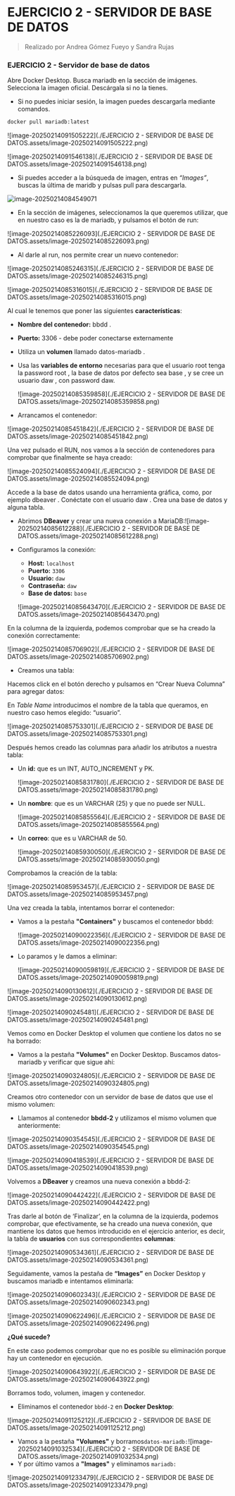 # EJERCICIO 2 - SERVIDOR DE BASE DE DATOS

> Realizado por Andrea Gómez Fueyo y Sandra Rujas

### **EJERCICIO 2 - Servidor de base de datos**

Abre Docker Desktop. Busca mariadb en la sección de imágenes. Selecciona la imagen oficial. Descárgala si no la tienes.

- Si no puedes iniciar sesión, la imagen puedes descargarla mediante comandos.

```bash
docker pull mariadb:latest
```

![image-20250214091505222](./EJERCICIO 2 - SERVIDOR DE BASE DE DATOS.assets/image-20250214091505222.png)

![image-20250214091546138](./EJERCICIO 2 - SERVIDOR DE BASE DE DATOS.assets/image-20250214091546138.png)

- Si puedes acceder a la búsqueda de imagen, entras en *“Images”*, buscas la última de maridb y pulsas pull para descargarla.

![image-20250214084549071](C:\Users\34615\AppData\Roaming\Typora\typora-user-images\image-20250214084549071.png)

- En la sección de imágenes, seleccionamos la que queremos utilizar, que en nuestro caso es la de mariadb, y pulsamos el botón de run:

![image-20250214085226093](./EJERCICIO 2 - SERVIDOR DE BASE DE DATOS.assets/image-20250214085226093.png)

- Al darle al run, nos permite crear un nuevo contenedor:

![image-20250214085246315](./EJERCICIO 2 - SERVIDOR DE BASE DE DATOS.assets/image-20250214085246315.png)

![image-20250214085316015](./EJERCICIO 2 - SERVIDOR DE BASE DE DATOS.assets/image-20250214085316015.png)

Al cual le tenemos que poner las siguientes **características**:

- **Nombre del contenedor:** bbdd .

- **Puerto:** 3306 - debe poder conectarse externamente

- Utiliza un **volumen** llamado datos-mariadb .

- Usa las **variables de entorno** necesarias para que el usuario root tenga la password root , la base de datos por defecto sea base , y se cree un usuario daw , con password daw.

  ![image-20250214085359858](./EJERCICIO 2 - SERVIDOR DE BASE DE DATOS.assets/image-20250214085359858.png)

- Arrancamos el contenedor:

![image-20250214085451842](./EJERCICIO 2 - SERVIDOR DE BASE DE DATOS.assets/image-20250214085451842.png)

Una vez pulsado el RUN, nos vamos a la sección de contenedores para comprobar que finalmente se haya creado:

![image-20250214085524094](./EJERCICIO 2 - SERVIDOR DE BASE DE DATOS.assets/image-20250214085524094.png)

Accede a la base de datos usando una herramienta gráfica, como, por ejemplo dbeaver . Conéctate con el usuario daw . Crea una base de datos y alguna tabla.

- Abrimos **DBeaver** y crear una nueva conexión a MariaDB:![image-20250214085612288](./EJERCICIO 2 - SERVIDOR DE BASE DE DATOS.assets/image-20250214085612288.png)

- Configuramos la conexión:

  - **Host:** `localhost`
  - **Puerto:** `3306`
  - **Usuario:** `daw`
  - **Contraseña:** `daw`
  - **Base de datos:** `base`

  ![image-20250214085643470](./EJERCICIO 2 - SERVIDOR DE BASE DE DATOS.assets/image-20250214085643470.png)

En la columna de la izquierda, podemos comprobar que se ha creado la conexión correctamente:

![image-20250214085706902](./EJERCICIO 2 - SERVIDOR DE BASE DE DATOS.assets/image-20250214085706902.png)

- Creamos una tabla:

Hacemos click en el botón derecho y pulsamos en “Crear Nueva Columna” para agregar datos:

En *Table Name* introducimos el nombre de la tabla que queramos, en nuestro caso hemos elegido: “usuario”.

![image-20250214085753301](./EJERCICIO 2 - SERVIDOR DE BASE DE DATOS.assets/image-20250214085753301.png)

Después hemos creado las columnas para añadir los atributos a nuestra tabla:

- Un **id:** que es un INT, AUTO_INCREMENT y PK.

  ![image-20250214085831780](./EJERCICIO 2 - SERVIDOR DE BASE DE DATOS.assets/image-20250214085831780.png)

- Un **nombre**: que es un VARCHAR (25) y que no puede ser NULL.

  ![image-20250214085855564](./EJERCICIO 2 - SERVIDOR DE BASE DE DATOS.assets/image-20250214085855564.png)

- Un **correo**: que es u VARCHAR de 50.

  ![image-20250214085930050](./EJERCICIO 2 - SERVIDOR DE BASE DE DATOS.assets/image-20250214085930050.png)

Comprobamos la creación de la tabla:

![image-20250214085953457](./EJERCICIO 2 - SERVIDOR DE BASE DE DATOS.assets/image-20250214085953457.png)

Una vez creada la tabla, intentamos borrar el contenedor:

- Vamos a la pestaña **"Containers"** y buscamos el contenedor bbdd:

  ![image-20250214090022356](./EJERCICIO 2 - SERVIDOR DE BASE DE DATOS.assets/image-20250214090022356.png)

- Lo paramos y le damos a eliminar:

  ![image-20250214090059819](./EJERCICIO 2 - SERVIDOR DE BASE DE DATOS.assets/image-20250214090059819.png)

![image-20250214090130612](./EJERCICIO 2 - SERVIDOR DE BASE DE DATOS.assets/image-20250214090130612.png)

![image-20250214090245481](./EJERCICIO 2 - SERVIDOR DE BASE DE DATOS.assets/image-20250214090245481.png)

Vemos como en Docker Desktop el volumen que contiene los datos no se ha borrado:

- Vamos a la pestaña **"Volumes"** en Docker Desktop. Buscamos datos-mariadb y verificar que sigue ahí:

![image-20250214090324805](./EJERCICIO 2 - SERVIDOR DE BASE DE DATOS.assets/image-20250214090324805.png)



Creamos otro contenedor con un servidor de base de datos que use el mismo volumen:

- Llamamos al contenedor **bbdd-2** y utilizamos el mismo volumen que anteriormente:

![image-20250214090354545](./EJERCICIO 2 - SERVIDOR DE BASE DE DATOS.assets/image-20250214090354545.png)

![image-20250214090418539](./EJERCICIO 2 - SERVIDOR DE BASE DE DATOS.assets/image-20250214090418539.png)

Volvemos a **DBeaver** y creamos una nueva conexión a bbdd-2:

![image-20250214090442422](./EJERCICIO 2 - SERVIDOR DE BASE DE DATOS.assets/image-20250214090442422.png)

Tras darle al botón de ‘Finalizar’, en la columna de la izquierda, podemos comprobar, que efectivamente, se ha creado una nueva conexión, que mantiene los datos que hemos introducido en el ejercicio anterior, es decir, la tabla de **usuarios** con sus correspondientes **columnas**:

![image-20250214090534361](./EJERCICIO 2 - SERVIDOR DE BASE DE DATOS.assets/image-20250214090534361.png)

Seguidamente, vamos la pestaña de **“Images”** en Docker Desktop y buscamos mariadb e intentamos eliminarla:

![image-20250214090602343](./EJERCICIO 2 - SERVIDOR DE BASE DE DATOS.assets/image-20250214090602343.png)

![image-20250214090622496](./EJERCICIO 2 - SERVIDOR DE BASE DE DATOS.assets/image-20250214090622496.png)

**¿Qué sucede?**

En este caso podemos comprobar que no es posible su eliminación porque hay un contenedor en ejecución.

![image-20250214090643922](./EJERCICIO 2 - SERVIDOR DE BASE DE DATOS.assets/image-20250214090643922.png)

Borramos todo, volumen, imagen y contenedor.

- Eliminamos el contenedor `bbdd-2` en **Docker Desktop**:

![image-20250214091125212](./EJERCICIO 2 - SERVIDOR DE BASE DE DATOS.assets/image-20250214091125212.png)



- Vamos a la pestaña **"Volumes"** y borramos`datos-mariadb:`![image-20250214091032534](./EJERCICIO 2 - SERVIDOR DE BASE DE DATOS.assets/image-20250214091032534.png)
- Y por último vamos a **"Images"** y eliminamos `mariadb:`

![image-20250214091233479](./EJERCICIO 2 - SERVIDOR DE BASE DE DATOS.assets/image-20250214091233479.png)

